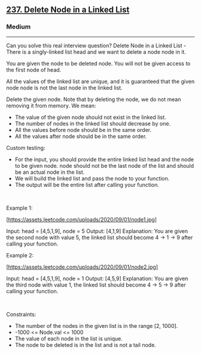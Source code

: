 <h2><a href="https://leetcode.com/problems/delete-node-in-a-linked-list/">237. Delete Node in a Linked List</a></h2><h3>Medium</h3><hr>Can you solve this real interview question? Delete Node in a Linked List - There is a singly-linked list head and we want to delete a node node in it.

You are given the node to be deleted node. You will not be given access to the first node of head.

All the values of the linked list are unique, and it is guaranteed that the given node node is not the last node in the linked list.

Delete the given node. Note that by deleting the node, we do not mean removing it from memory. We mean:

 * The value of the given node should not exist in the linked list.
 * The number of nodes in the linked list should decrease by one.
 * All the values before node should be in the same order.
 * All the values after node should be in the same order.

Custom testing:

 * For the input, you should provide the entire linked list head and the node to be given node. node should not be the last node of the list and should be an actual node in the list.
 * We will build the linked list and pass the node to your function.
 * The output will be the entire list after calling your function.

 

Example 1:

[https://assets.leetcode.com/uploads/2020/09/01/node1.jpg]


Input: head = [4,5,1,9], node = 5
Output: [4,1,9]
Explanation: You are given the second node with value 5, the linked list should become 4 -> 1 -> 9 after calling your function.


Example 2:

[https://assets.leetcode.com/uploads/2020/09/01/node2.jpg]


Input: head = [4,5,1,9], node = 1
Output: [4,5,9]
Explanation: You are given the third node with value 1, the linked list should become 4 -> 5 -> 9 after calling your function.


 

Constraints:

 * The number of the nodes in the given list is in the range [2, 1000].
 * -1000 <= Node.val <= 1000
 * The value of each node in the list is unique.
 * The node to be deleted is in the list and is not a tail node.
